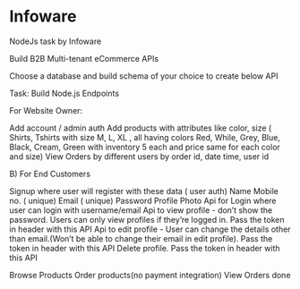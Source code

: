 # Infoware

NodeJs task by Infoware


Build B2B Multi-tenant eCommerce APIs

Choose a database and build schema of your choice to create below API

Task: Build Node.js Endpoints

For Website Owner:

Add account / admin auth
Add products with attributes like color, size ( Shirts, Tshirts with size M, L, XL , all having colors Red, While, Grey, Blue, Black, Cream, Green with inventory 5 each and price same for each color and size)
View Orders by different users by order id, date time, user id 

   B)  For End Customers

Signup where user will register with these data ( user auth)
Name 
Mobile no. ( unique)
Email ( unique)
Password
Profile Photo 
Api for Login where user can login with username/email
Api to view profile - don’t show the password. Users can only view profiles if they’re logged in. Pass the token in header with this API
Api to edit profile - User can  change the details other than email.(Won’t be able to change their email in edit profile). Pass the token in header with this API
Delete profile. Pass the token in header with this API

Browse Products
Order products(no payment integration)
View Orders done 
